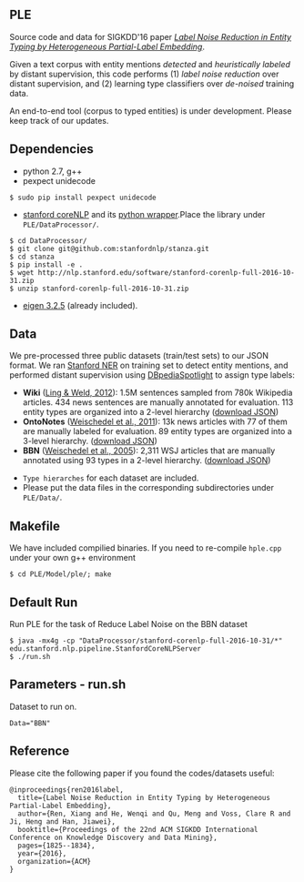 ## PLE

Source code and data for SIGKDD'16 paper *[Label Noise Reduction in Entity Typing by Heterogeneous Partial-Label Embedding](http://xren7.web.engr.illinois.edu/kdd16-LNR.pdf)*. 

Given a text corpus with entity mentions *detected* and *heuristically labeled* by distant supervision, this code performs (1) *label noise reduction* over distant supervision, and (2) learning type classifiers over *de-noised* training data.

An end-to-end tool (corpus to typed entities) is under development. Please keep track of our updates.

## Dependencies

* python 2.7, g++
* pexpect unidecode
```
$ sudo pip install pexpect unidecode
```
* [stanford coreNLP](http://stanfordnlp.github.io/CoreNLP/) and its [python wrapper](https://github.com/stanfordnlp/stanza).Place the library under `PLE/DataProcessor/`.

```
$ cd DataProcessor/
$ git clone git@github.com:stanfordnlp/stanza.git
$ cd stanza
$ pip install -e .
$ wget http://nlp.stanford.edu/software/stanford-corenlp-full-2016-10-31.zip
$ unzip stanford-corenlp-full-2016-10-31.zip
```
* [eigen 3.2.5](http://bitbucket.org/eigen/eigen/get/3.2.5.tar.bz2) (already included). 


## Data

We pre-processed three public datasets (train/test sets) to our JSON format. We ran [Stanford NER](https://nlp.stanford.edu/software/CRF-NER.shtml) on training set to detect entity mentions, and performed distant supervision using [DBpediaSpotlight](https://github.com/dbpedia-spotlight/dbpedia-spotlight) to assign type labels:
   * **Wiki** ([Ling & Weld, 2012](http://xiaoling.github.io/pubs/ling-aaai12.pdf)): 1.5M sentences sampled from 780k Wikipedia articles. 434 news sentences are manually annotated for evaluation. 113 entity types are organized into a 2-level hierarchy ([download JSON](https://drive.google.com/file/d/0B2ke42d0kYFfVC1fazdKYnVhYWs/view?usp=sharing))
   * **OntoNotes** ([Weischedel et al., 2011](https://catalog.ldc.upenn.edu/ldc2013t19)): 13k news articles with 77 of them are manually labeled for evaluation. 89 entity types are organized into a 3-level hierarchy. ([download JSON](https://drive.google.com/file/d/0B2ke42d0kYFfN1ZSVExLNlYwX1E/view?usp=sharing))
   * **BBN** ([Weischedel et al., 2005](https://catalog.ldc.upenn.edu/ldc2005t33)): 2,311 WSJ articles that are manually annotated using 93 types in a 2-level hierarchy. ([download JSON](https://drive.google.com/file/d/0B2ke42d0kYFfTEs0RGpuanRLQlE/view?usp=sharing))

- `Type hierarches` for each dataset are included.
- Please put the data files in the corresponding subdirectories under `PLE/Data/`.


## Makefile
We have included compilied binaries. If you need to re-compile `hple.cpp` under your own g++ environment
```
$ cd PLE/Model/ple/; make
```

## Default Run
Run PLE for the task of Reduce Label Noise on the BBN dataset

```
$ java -mx4g -cp "DataProcessor/stanford-corenlp-full-2016-10-31/*" edu.stanford.nlp.pipeline.StanfordCoreNLPServer
$ ./run.sh  
```

## Parameters - run.sh
Dataset to run on.
```
Data="BBN"
```

## Reference
Please cite the following paper if you found the codes/datasets useful:
```
@inproceedings{ren2016label,
  title={Label Noise Reduction in Entity Typing by Heterogeneous Partial-Label Embedding},
  author={Ren, Xiang and He, Wenqi and Qu, Meng and Voss, Clare R and Ji, Heng and Han, Jiawei},
  booktitle={Proceedings of the 22nd ACM SIGKDD International Conference on Knowledge Discovery and Data Mining},
  pages={1825--1834},
  year={2016},
  organization={ACM}
}
```
